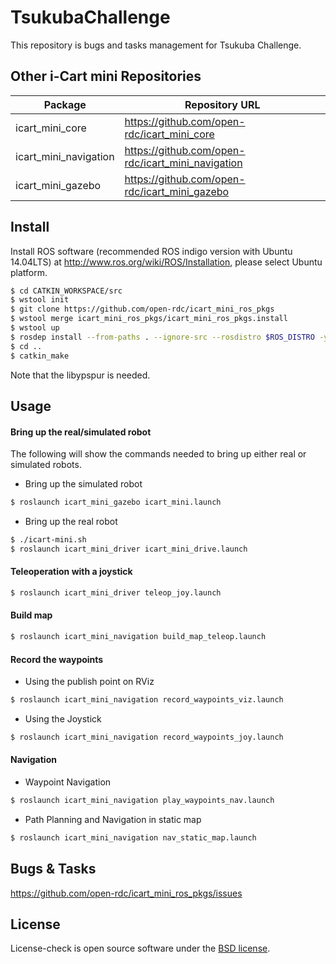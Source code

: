 TsukubaChallenge
=================
This repository is bugs and tasks management for Tsukuba Challenge.

## Other i-Cart mini Repositories

Package | Repository URL
------- | --------------
icart_mini_core | https://github.com/open-rdc/icart_mini_core
icart_mini_navigation | https://github.com/open-rdc/icart_mini_navigation
icart_mini_gazebo | https://github.com/open-rdc/icart_mini_gazebo

## Install

Install ROS software (recommended ROS indigo version with Ubuntu 14.04LTS) at http://www.ros.org/wiki/ROS/Installation, please select Ubuntu platform. 

```sh
$ cd CATKIN_WORKSPACE/src
$ wstool init
$ git clone https://github.com/open-rdc/icart_mini_ros_pkgs
$ wstool merge icart_mini_ros_pkgs/icart_mini_ros_pkgs.install
$ wstool up
$ rosdep install --from-paths . --ignore-src --rosdistro $ROS_DISTRO -y
$ cd ..
$ catkin_make
```

Note that the libypspur is needed. 

## Usage

#### Bring up the real/simulated robot

The following will show the commands needed to bring up either real or simulated robots.

 * Bring up the simulated robot

```sh
$ roslaunch icart_mini_gazebo icart_mini.launch
```

 * Bring up the real robot

```sh
$ ./icart-mini.sh
$ roslaunch icart_mini_driver icart_mini_drive.launch
```

#### Teleoperation with a joystick

```sh
$ roslaunch icart_mini_driver teleop_joy.launch
```

#### Build map

```sh
$ roslaunch icart_mini_navigation build_map_teleop.launch
```

#### Record the waypoints

 * Using the publish point on RViz

```sh
$ roslaunch icart_mini_navigation record_waypoints_viz.launch
```

 * Using the Joystick

```sh
$ roslaunch icart_mini_navigation record_waypoints_joy.launch
```

#### Navigation

 * Waypoint Navigation

```sh
$ roslaunch icart_mini_navigation play_waypoints_nav.launch
```

 * Path Planning and Navigation in static map

```sh
$ roslaunch icart_mini_navigation nav_static_map.launch
```

## Bugs & Tasks

https://github.com/open-rdc/icart_mini_ros_pkgs/issues

## License

License-check is open source software under the [BSD license](https://github.com/open-rdc/icart_mini_ros_pkgs/blob/master/LICENSE).
